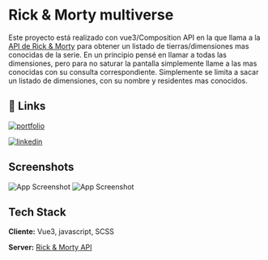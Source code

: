# Rick & Morty multiverse

Este proyecto está realizado con vue3/Composition API en la que llama a la [API de Rick & Morty](https://rickandmortyapi.com/) para obtener un listado de tierras/dimensiones mas conocidas de la serie. En un principio pensé en llamar a todas las dimensiones, pero para no saturar la pantalla simplemente llame a las mas conocidas con su consulta correspondiente.
Simplemente se limita a sacar un listado de dimensiones, con su nombre y residentes mas conocidos.

## 🔗 Links

[![portfolio](https://img.shields.io/badge/my_portfolio-000?style=for-the-badge&logo=ko-fi&logoColor=white)](https://github.com/JGARCIAPAS)

[![linkedin](https://img.shields.io/badge/linkedin-0A66C2?style=for-the-badge&logo=linkedin&logoColor=white)](https://www.linkedin.com/in/jorge-g-73712781)

## Screenshots

![App Screenshot](https://jgarciapas.github.io/rick_morty/img/screenshots/01.PNG)
![App Screenshot](https://jgarciapas.github.io/rick_morty/img/screenshots/02.PNG)

## Tech Stack

**Cliente:** Vue3, javascript, SCSS

**Server:** [Rick & Morty API](https://rickandmortyapi.com/)

